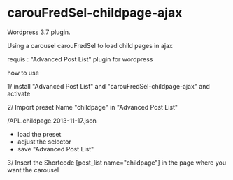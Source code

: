 carouFredSel-childpage-ajax
===========================

Wordpress 3.7 plugin.

Using a carousel carouFredSel to load child pages in ajax

requis : "Advanced Post List" plugin for wordpress 


how to use

1/ install "Advanced Post List" and "carouFredSel-childpage-ajax" and activate

2/ Import preset Name "childpage" in "Advanced Post List"

/APL.childpage.2013-11-17.json

- load the preset 
- adjust the selector 
- save "Advanced Post List"

3/ Insert the Shortcode [post_list name="childpage"] in the page where you want the carousel

